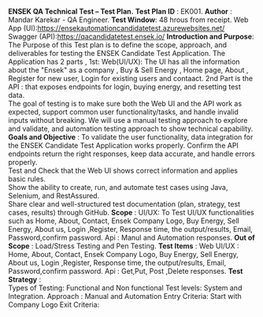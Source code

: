 **ENSEK QA Technical Test – Test Plan.**
**Test Plan ID** : EK001.
**Author** : Mandar Karekar - QA Engineer.
**Test Window**: 48 hrous from receipt.
Web App (UI):https://ensekautomationcandidatetest.azurewebsites.net/  
Swagger (API):https://qacandidatetest.ensek.io/
**Introduction and Purpose**: The Purpose of this Test plan is to define the scope, approach, and deliverables for testing the ENSEK Candidate Test Application.
The Application has 2 parts , 1st: Web(UI/UX): The UI has all the information about the "Ensek" as a company , Buy & Sell Energy , Home page, About , Register for new user, Login for existing users and contaact.
2nd Part is the API : that exposes endpoints for login, buying energy, and resetting test data.  
The goal of testing is to make sure both the Web UI and the API work as expected, support common user functionality/tasks, and handle invalid inputs without breaking. We will use a manual testing approach to explore and validate, and automation testing approach to show technical capability.
**Goals and Objective** : To validate the user functionality, data integration for the ENSEK Candidate Test Application works properly.
Confirm the API endpoints return the right responses, keep data accurate, and handle errors properly.  
Test and Check that the Web UI shows correct information and applies basic rules.  
Show the ability to create, run, and automate test cases using Java, Selenium, and RestAssured.  
Share clear and well-structured test documentation (plan, strategy, test cases, results) through GitHub.
**Scope** : 
UI/UX: To Test UI/UX functionalities such as Home, About, Contact, Ensek Company Logo, Buy Energy, Sell Energy, About us, Login ,Register, Response time, the output/results, Email, Password,confirm password.
Api : Manul and Automation responses.
**Out of Scope** : Load/Stress Testing and Pen Testing.
**Test Items** : Web UI/UX : Home, About, Contact, Ensek Company Logo, Buy Energy, Sell Energy, About us, Login ,Register, Response time, the output/results, Email, Password,confirm password.
Api : Get,Put, Post ,Delete responses.
**Test Strategy** :  
Types of Testing: Functional and Non functional
Test levels: System and Integration.
Approach : Manual and Automation
Entry Criteria: Start with Company Logo
Exit Criteria: 




